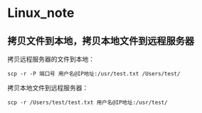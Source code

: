 # Linux_note

## 拷贝文件到本地，拷贝本地文件到远程服务器

拷贝远程服务器的文件到本地：
```
scp -r -P 端口号 用户名@IP地址:/usr/test.txt /Users/test/
```

拷贝本地文件到远程服务器：
```
scp -r /Users/test/test.txt 用户名@IP地址:/usr/test/
```
